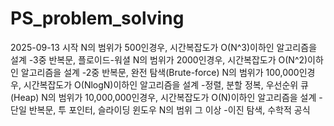 # PS_problem_solving
2025-09-13 시작
N의 범위가 500인경우, 시간복잡도가 O(N^3)이하인 알고리즘을 설계
-3중 반복문, 플로이드-워셜
N의 범위가 2000인경우, 시간복잡도가 O(N^2)이하인 알고리즘을 설계
-2중 반복문, 완전 탐색(Brute-force)
N의 범위가 100,000인경우, 시간복잡도가 O(NlogN)이하인 알고리즘을 설계
-정렬, 분할 정복, 우선순위 큐(Heap)
N의 범위가 10,000,000인경우, 시간복잡도가 O(N)이하인 알고리즘을 설계
-단일 반복문, 투 포인터, 슬라이딩 윈도우
N의 범위 그 이상
-이진 탐색, 수학적 공식
